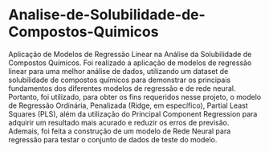 # Analise-de-Solubilidade-de-Compostos-Quimicos
Aplicação de Modelos de Regressão Linear na Análise da Solubilidade de Compostos Químicos.
Foi realizado a aplicação de modelos de regressão linear para uma melhor análise de dados, utilizando um dataset de solubilidade de compostos químicos para demonstrar os principais fundamentos dos diferentes modelos de regressão e de rede neural. Portanto, foi utilizado, para obter os fins requeridos nesse projeto, o modelo de Regressão Ordinária, Penalizada (Ridge, em específico), Partial Least Squares (PLS), além da utilização do Principal Component Regression para adquirir um resultado mais acurado e reduzir os erros de previsão. Ademais, foi feita a construção de um modelo de Rede Neural para regressão para testar o conjunto de dados de teste do modelo.
